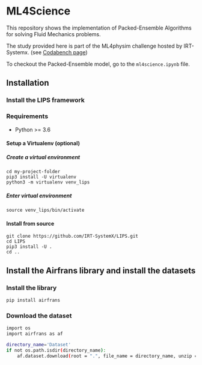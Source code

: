 # ML4Science

This repository shows the implementation of Packed-Ensemble Algorithms for solving Fluid Mechanics problems.

The study provided here is part of the ML4physim challenge hosted by IRT-Systemx. (see [Codabench page](https://www.codabench.org/competitions/1534/))

To checkout the Packed-Ensemble model, go to the `ml4science.ipynb` file.

## Installation

### Install the LIPS framework


### Requirements
- Python >= 3.6

#### Setup a Virtualenv (optional)
##### Create a virtual environment

```commandline
cd my-project-folder
pip3 install -U virtualenv
python3 -m virtualenv venv_lips
```
##### Enter virtual environment
```commandline
source venv_lips/bin/activate
```

#### Install from source
```commandline
git clone https://github.com/IRT-SystemX/LIPS.git
cd LIPS
pip3 install -U .
cd ..
```

## Install the Airfrans library and install the datasets

### Install the library
```sh
pip install airfrans
```

### Download the dataset
```sh
import os
import airfrans as af

directory_name='Dataset'
if not os.path.isdir(directory_name):
    af.dataset.download(root = ".", file_name = directory_name, unzip = True, OpenFOAM = False)
```
